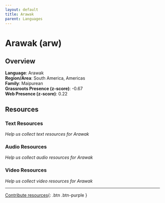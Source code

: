```yaml
---
layout: default
title: Arawak
parent: Languages
---
```


# Arawak (arw)

## Overview

**Language**: Arawak  
**Region/Area**: South America, Americas  
**Family**: Maipurean  
**Grassroots Presence (z-score)**: -0.67  
**Web Presence (z-score)**: 0.22  

## Resources

### Text Resources
*Help us collect text resources for Arawak*

### Audio Resources
*Help us collect audio resources for Arawak*

### Video Resources
*Help us collect video resources for Arawak*

---

[Contribute resources](https://forms.office.com/e/1SfLJx3u1r){: .btn .btn-purple }
